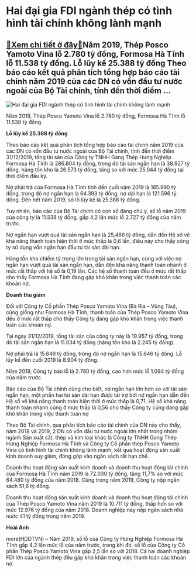 Hai đại gia FDI ngành thép có tình hình tài chính không lành mạnh
=================================================================

[:gift:Xem chi tiết ở đây:gift:](https://hddtvn.com/hai-dai-gia-fdi-nganh-thep-co-tinh-hinh-tai-chinh-khong-lanh-manh/)Năm 2019, Thép Posco Yamoto Vina lỗ 2.780 tỷ đồng, Formosa Hà Tĩnh lỗ 11.538 tỷ đồng. Lỗ lũy kế 25.388 tỷ đồng Theo báo cáo kết quả phân tích tổng hợp báo cáo tài chính năm 2019 của các DN có vốn đầu tư nước ngoài của Bộ Tài chính, tính đến thời điểm …
------------------------------------------------------------------------------------------------------------------------------------------------------------------------------------------------------------------------------------------------------------





![Hai đại gia FDI ngành thép có tình hình tài chính không lành mạnh](https://hddtvn.com/wp-content/uploads/2021/01/4057_posco.jpg "Hai đại gia FDI ngành thép có tình hình tài chính không lành mạnh")


Năm 2019, Thép Posco Yamoto Vina lỗ 2.780 tỷ đồng, Formosa Hà Tĩnh lỗ 11.538 tỷ đồng.



**Lỗ lũy kế 25.388 tỷ đồng**


Theo báo cáo kết quả phân tích tổng hợp báo cáo tài chính năm 2019 của các DN có vốn đầu tư nước ngoài của Bộ Tài chính, tính đến thời điểm 31/12/2019, tổng tài sản của Công ty TNHH Gang Thép Hưng Nghiệp Formosa Hà Tĩnh là 286.804 tỷ đồng, trong đó tài sản ngắn hạn là 38.927 tỷ đồng, hàng tồn kho là 26.573 tỷ đồng, tăng so với mức 25.044 tỷ đồng tại thời điểm đầu kỳ.


Nợ phải trả của Formosa Hà Tĩnh tính đến cuối năm 2019 là 185.990 tỷ đồng, trong đó nợ ngắn hạn là 64.393 tỷ đồng, nợ dài hạn là 121.596 tỷ đồng. Đến hết năm 2019, số lỗ lũy kế là 25.388 tỷ đồng.


Tuy nhiên, báo cáo của Bộ Tài chính có con số đáng chú ý, số lỗ năm 2019 của công ty là 11.538 tỷ đồng, gấp 4,2 lần mức lỗ 2.727 tỷ đồng của năm trước.


Nợ ngắn hạn vượt quá tài sản ngắn hạn là 25,466 tỷ đồng, dẫn đến Hệ số về khả năng thanh toán hiện thời ở mức thấp là 0,6 lần, điều này cho thấy công ty sử dụng vốn ngắn hạn đầu tư tài sản dài hạn.


Hàng tồn kho chiếm tỷ trọng lớn trong tài sản ngắn hạn, cùng với việc nợ ngắn hạn vượt quá tài sản ngắn hạn, dẫn đến khả năng thanh toán nhanh ở mức rất thấp với hệ số là 0,19 lần. Các hệ số thanh toán đều ở mức rất thấp cho thấy Formosa Hà Tĩnh đang gặp khó khăn trong việc thanh toán các khoản nợ.


**Doanh thu giảm**


Đối với Công ty Cổ phần Thép Posco Yamoto Vina (Bà Rịa – Vũng Tàu), cũng giống như Formosa Hà Tĩnh, thanh toán của Thép Posco Yamoto Vina đều ở mức rất thấp cho thấy Công ty đang gặp khó khăn trong việc thanh toán các khoản nợ.


Tại ngày 31/12/2019, tổng tài sản của công ty này là 19.957 tỷ đồng, trong đó tài sản ngắn hạn là 11.034 tỷ đồng (hàng tồn kho là 2.245 tỷ đồng).


Nợ phải trả là 15.649 tỷ đồng, trong đó nợ ngắn hạn là 15.646 tỷ đồng. Lỗ lũy kế đến cuối 2019 là 8.904 tỷ đồng.


Năm 2019, Công ty báo lỗ là 2.780 tỷ đồng, cao hơn mức lỗ 1.094 tỷ đồng của năm trước.


Báo cáo của Bộ Tài chính cũng cho biết, nợ ngắn hạn lớn hơn so với tài sản ngắn hạn, một phần hai tài sản dài hạn được tài trợ bởi nợ ngắn hạn dẫn đến Hệ số về khả năng thanh toán hiện thời ở mức thấp là 0,71. Hệ số khả năng thanh toán nhanh cũng ở mức thấp là 0,56 cho thấy Công ty cũng đang gặp khó khăn trong việc thanh toán nợ


Theo Bộ Tài chính, qua phân tích báo cáo tài chính của DN này cho thấy, năm 2018 và 2019, 2 DN có vốn đầu tư nước ngoài lớn nhất trong nhóm ngành Sản xuất sắt, thép và kim loại khác là Công ty TNHH Gang Thép Hưng Nghiệp Formosa Hà Tĩnh và Công ty Cổ phần thép Posco Yamoto Vina có tình hình tài chính không lành mạnh, kết quả hoạt động sản xuất kinh doanh suy giảm, đóng góp vào ngân sách rất hạn chế.






Doanh thu hoạt động sản xuất kinh doanh và doanh thu hoạt động tài chính của Formosa Hà Tĩnh năm 2019 là 72.030 tỷ đồng, tăng 11,7% so với mức 64.480 tỷ đồng của năm 2018. Cũng trong năm 2019, Công ty nộp ngân sách 51,6 tỷ đồng.


Doanh thu hoạt động sản xuất kinh doanh và doanh thu hoạt động tài chính của Thép Posco Yamoto Vina năm 2019 là 10.711 tỷ đồng, thấp hơn so với mức 12.976 tỷ đồng của năm 2018. Doanh nghiệp này nộp ngân sách nhà nước 41 tỷ đồng trong năm 2019.







**Hoài Anh**



more(HDDTVN) – Năm 2019, số lỗ của Công ty Hưng Nghiệp Formosa Hà Tĩnh gấp 4,2 lần mức lỗ của năm trước, trong khi đó, số lỗ của Công ty Cổ phần Thép Posco Yamoto Vina gấp 2,5 lần so với 2018. Cả hai doanh nghiệp FDI lớn của ngành thép đều gặp khó khăn trong việc thanh toán các khoản nợ.

